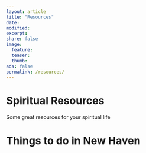 ```yaml
---
layout: article
title: "Resources"
date: 
modified:
excerpt:
share: false
image:
  feature: 
  teaser:
  thumb:
ads: false
permalink: /resources/
---
```


# Spiritual Resources

Some great resources for your spiritual life

# Things to do in New Haven


